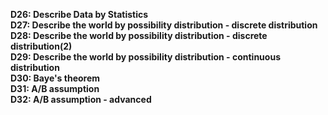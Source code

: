 **D26: Describe Data by Statistics**<br>
**D27: Describe the world by possibility distribution - discrete distribution**<br>
**D28: Describe the world by possibility distribution - discrete distribution(2)**<br>
**D29: Describe the world by possibility distribution - continuous distribution**<br>
**D30: Baye's theorem**<br>
**D31: A/B assumption**<br>
**D32: A/B assumption - advanced**<br>